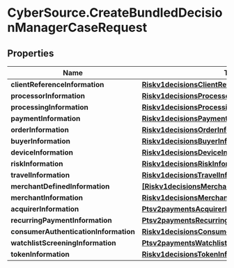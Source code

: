 # CyberSource.CreateBundledDecisionManagerCaseRequest

## Properties
Name | Type | Description | Notes
------------ | ------------- | ------------- | -------------
**clientReferenceInformation** | [**Riskv1decisionsClientReferenceInformation**](Riskv1decisionsClientReferenceInformation.md) |  | [optional] 
**processorInformation** | [**Riskv1decisionsProcessorInformation**](Riskv1decisionsProcessorInformation.md) |  | [optional] 
**processingInformation** | [**Riskv1decisionsProcessingInformation**](Riskv1decisionsProcessingInformation.md) |  | [optional] 
**paymentInformation** | [**Riskv1decisionsPaymentInformation**](Riskv1decisionsPaymentInformation.md) |  | [optional] 
**orderInformation** | [**Riskv1decisionsOrderInformation**](Riskv1decisionsOrderInformation.md) |  | 
**buyerInformation** | [**Riskv1decisionsBuyerInformation**](Riskv1decisionsBuyerInformation.md) |  | [optional] 
**deviceInformation** | [**Riskv1decisionsDeviceInformation**](Riskv1decisionsDeviceInformation.md) |  | [optional] 
**riskInformation** | [**Riskv1decisionsRiskInformation**](Riskv1decisionsRiskInformation.md) |  | [optional] 
**travelInformation** | [**Riskv1decisionsTravelInformation**](Riskv1decisionsTravelInformation.md) |  | [optional] 
**merchantDefinedInformation** | [**[Riskv1decisionsMerchantDefinedInformation]**](Riskv1decisionsMerchantDefinedInformation.md) |  | [optional] 
**merchantInformation** | [**Riskv1decisionsMerchantInformation**](Riskv1decisionsMerchantInformation.md) |  | [optional] 
**acquirerInformation** | [**Ptsv2paymentsAcquirerInformation**](Ptsv2paymentsAcquirerInformation.md) |  | [optional] 
**recurringPaymentInformation** | [**Ptsv2paymentsRecurringPaymentInformation**](Ptsv2paymentsRecurringPaymentInformation.md) |  | [optional] 
**consumerAuthenticationInformation** | [**Riskv1decisionsConsumerAuthenticationInformation**](Riskv1decisionsConsumerAuthenticationInformation.md) |  | [optional] 
**watchlistScreeningInformation** | [**Ptsv2paymentsWatchlistScreeningInformation**](Ptsv2paymentsWatchlistScreeningInformation.md) |  | [optional] 
**tokenInformation** | [**Riskv1decisionsTokenInformation**](Riskv1decisionsTokenInformation.md) |  | [optional] 


